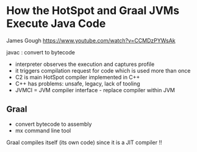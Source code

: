 
# How the HotSpot and Graal JVMs Execute Java Code

James Gough
https://www.youtube.com/watch?v=CCMDzPYWsAk

javac : convert to bytecode

* interpreter observes the execution and captures profile
* it triggers compilation request for code which is used more than once
* C2 is main HotSpot compiler implemented in C++
* C++ has problems: unsafe, legacy, lack of tooling
* JVMCI = JVM compiler interface - replace compiler within JVM

## Graal

* convert bytecode to assembly
* mx command line tool

Graal compiles itself (its own code) since it is a JIT compiler !!



